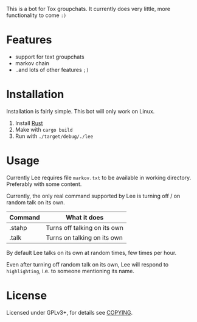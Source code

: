 This is a bot for Tox groupchats. It currently does very little, more functionality to come `:)`


# Features

* support for text groupchats
* markov chain
* ..and lots of other features `;)`


# Installation
Installation is fairly simple. This bot will only work on Linux. 

1. Install [Rust](http://www.rust-lang.org/)
2. Make with `cargo build`
3. Run with `./target/debug/./lee`

# Usage

Currently Lee requires file `markov.txt` to be available in working directory. Preferably with some content.

Currently, the only real command supported by Lee is turning off / on random talk on its own.

| Command | What it does |
|---------|--------------|
| .stahp  | Turns off talking on its own |
| .talk   | Turns on talking on its own  |


By default Lee talks on its own at random times, few times per hour.

Even after turning off random talk on its own, Lee will respond to `highlighting`, i.e. to someone mentioning its name.


# License

Licensed under GPLv3+, for details see [COPYING](/COPYING).